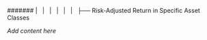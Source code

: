 ####### |   |   |   |   |   |   ├── Risk-Adjusted Return in Specific Asset Classes

*Add content here*